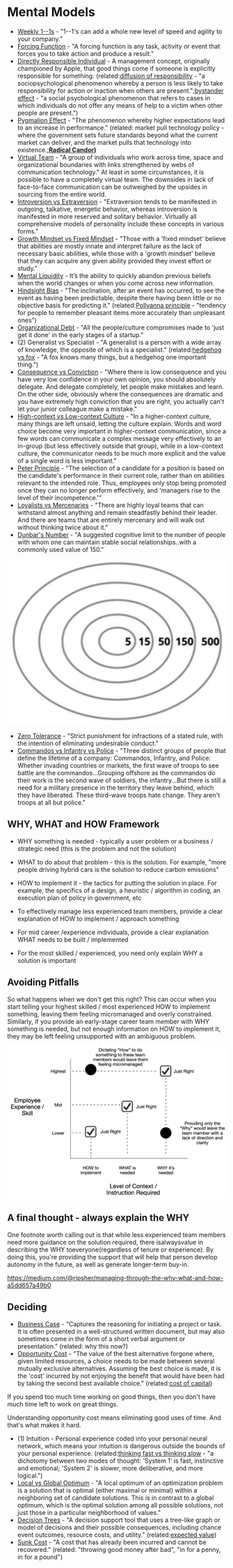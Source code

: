 # Mental Models

- [Weekly 1--1s](https://www.quora.com/What-are-some-good-tips-for-1-1s-with-your-employees) - "1--1's can add a whole new level of speed and agility to your company."
- [Forcing Function](https://en.wikipedia.org/wiki/Forcing_function) - "A forcing function is any task, activity or event that forces you to take action and produce a result."
- [Directly Responsible Individual](https://www.quora.com/How-well-does-Apples-Directly-Responsible-Individual-DRI-model-work-in-practice) - A management concept, originally championed by Apple, that good things come if someone is explicitly responsible for something. (related:[diffusion of responsibility](https://en.wikipedia.org/wiki/Diffusion_of_responsibility) - "a sociopsychological phenomenon whereby a person is less likely to take responsibility for action or inaction when others are present.";[bystander effect](https://en.wikipedia.org/wiki/Bystander_effect) - "a social psychological phenomenon that refers to cases in which individuals do not offer any means of help to a victim when other people are present.")
- [Pygmalion Effect](https://en.wikipedia.org/wiki/Pygmalion_effect) - "The phenomenon whereby higher expectations lead to an increase in performance." (related: market pull technology policy - where the government sets future standards beyond what the current market can deliver, and the market pulls that technology into existence.;**[Radical Candor](http://firstround.com/review/radical-candor-the-surprising-secret-to-being-a-good-boss/))**
- [Virtual Team](https://en.wikipedia.org/wiki/Virtual_team) - "A group of individuals who work across time, space and organizational boundaries with links strengthened by webs of communication technology." At least in some circumstances, it is possible to have a completely virtual team. The downsides in lack of face-to-face communication can be outweighed by the upsides in sourcing from the entire world.
- [Introversion vs Extraversion](https://en.wikipedia.org/wiki/Extraversion_and_introversion) - "Extraversion tends to be manifested in outgoing, talkative, energetic behavior, whereas introversion is manifested in more reserved and solitary behavior. Virtually all comprehensive models of personality include these concepts in various forms."
- [Growth Mindset vs Fixed Mindset](https://en.wikipedia.org/wiki/Mindset#Fixed_mindset_and_growth_mindset) - "Those with a 'fixed mindset' believe that abilities are mostly innate and interpret failure as the lack of necessary basic abilities, while those with a 'growth mindset' believe that they can acquire any given ability provided they invest effort or study."
- [Mental Liquidity](https://collabfund.com/blog/mental-liquidity/) - It’s the ability to quickly abandon previous beliefs when the world changes or when you come across new information.
- [Hindsight Bias](https://en.wikipedia.org/wiki/Hindsight_bias) - "The inclination, after an event has occurred, to see the event as having been predictable, despite there having been little or no objective basis for predicting it." (related:[Pollyanna principle](https://en.wikipedia.org/wiki/Pollyanna_principle) - "tendency for people to remember pleasant items more accurately than unpleasant ones")
- [Organizational Debt](https://steveblank.com/2015/05/19/organizational-debt-is-like-technical-debt-but-worse/) - "All the people/culture compromises made to 'just get it done' in the early stages of a startup."
- (2) Generalist vs Specialist - "A generalist is a person with a wide array of knowledge, the opposite of which is a specialist." (related:[hedgehog vs fox](https://en.wikipedia.org/wiki/The_Hedgehog_and_the_Fox) - "A fox knows many things, but a hedgehog one important thing.")
- [Consequence vs Conviction](http://genius.com/Keith-rabois-lecture-14-how-to-operate-annotated) - "Where there is low consequence and you have very low confidence in your own opinion, you should absolutely delegate. And delegate completely, let people make mistakes and learn. On the other side, obviously where the consequences are dramatic and you have extremely high conviction that you are right, you actually can't let your junior colleague make a mistake."
- [High-context vs Low-context Culture](https://en.wikipedia.org/wiki/High-_and_low-context_cultures) - "In a higher-context culture, many things are left unsaid, letting the culture explain. Words and word choice become very important in higher-context communication, since a few words can communicate a complex message very effectively to an in-group (but less effectively outside that group), while in a low-context culture, the communicator needs to be much more explicit and the value of a single word is less important."
- [Peter Principle](https://en.wikipedia.org/wiki/Peter_principle) - "The selection of a candidate for a position is based on the candidate's performance in their current role, rather than on abilities relevant to the intended role. Thus, employees only stop being promoted once they can no longer perform effectively, and 'managers rise to the level of their incompetence.'"
- [Loyalists vs Mercenaries](http://avc.com/2015/06/loyalists-vs-mercenaries/) - "There are highly loyal teams that can withstand almost anything and remain steadfastly behind their leader. And there are teams that are entirely mercenary and will walk out without thinking twice about it."
- [Dunbar's Number](https://en.wikipedia.org/wiki/Dunbar%27s_number) - "A suggested cognitive limit to the number of people with whom one can maintain stable social relationships..with a commonly used value of 150."

![image](../media/Mental-Models-image1-mm.jpg)

- [Zero Tolerance](https://en.wikipedia.org/wiki/Zero_tolerance) - "Strict punishment for infractions of a stated rule, with the intention of eliminating undesirable conduct."
- [Commandos vs Infantry vs Police](https://blog.codinghorror.com/commandos-infantry-and-police/) - "Three distinct groups of people that define the lifetime of a company: Commandos, Infantry, and Police: Whether invading countries or markets, the first wave of troops to see battle are the commandos...Grouping offshore as the commandos do their work is the second wave of soldiers, the infantry...But there is still a need for a military presence in the territory they leave behind, which they have liberated. These third-wave troops hate change. They aren't troops at all but police."

## WHY, WHAT and HOW Framework

- WHY something is needed - typically a user problem or a business / strategic need (this is the problem and not the solution)
- WHAT to do about that problem - this is the solution. For example, "more people driving hybrid cars is the solution to reduce carbon emissions"
- HOW to implement it - the tactics for putting the solution in place. For example, the specifics of a design, a heuristic / algorithm in coding, an execution plan of policy in government, etc

- To effectively manage less experienced team members, provide a clear explanation of HOW to implement / approach something
- For mid career /experience individuals, provide a clear explanation WHAT needs to be built / implemented
- For the most skilled / experienced, you need only explain WHY a solution is important

## Avoiding Pitfalls

So what happens when we don't get this right? This can occur when you start telling your highest skilled / most experienced HOW to implement something, leaving them feeling micromanaged and overly constrained. Similarly, if you provide an early-stage career team member with WHY something is needed, but not enough information on HOW to implement it, they may be left feeling unsupported with an ambiguous problem.

![image](../media/Mental-Models-mm-image2.jpg)

## A final thought - always explain the WHY

One footnote worth calling out is that while less experienced team members need more guidance on the solution required, there isalwaysvalue in describing the WHY toeveryone(regardless of tenure or experience). By doing this, you're providing the support that will help that person develop autonomy in the future, as well as generate longer-term buy-in.

<https://medium.com/@ripsher/managing-through-the-why-what-and-how-a5dd657a49b0>

## Deciding

- [Business Case](https://en.wikipedia.org/wiki/Business_case) - "Captures the reasoning for initiating a project or task. It is often presented in a well-structured written document, but may also sometimes come in the form of a short verbal argument or presentation." (related: why this now?)
- [Opportunity Cost](https://en.wikipedia.org/wiki/Opportunity_cost) - "The value of the best alternative forgone where, given limited resources, a choice needs to be made between several mutually exclusive alternatives. Assuming the best choice is made, it is the 'cost' incurred by not enjoying the benefit that would have been had by taking the second best available choice." (related:[cost of capital](https://en.wikipedia.org/wiki/Cost_of_capital))

If you spend too much time working on good things, then you don't have much time left to work on great things.

Understanding opportunity cost means eliminating good uses of time. And that's what makes it hard.

- (1) Intuition - Personal experience coded into your personal neural network, which means your intuition is dangerous outside the bounds of your personal experience. (related:[thinking fast vs thinking slow](https://en.wikipedia.org/wiki/Thinking,_Fast_and_Slow) - "a dichotomy between two modes of thought: 'System 1' is fast, instinctive and emotional; 'System 2' is slower, more deliberative, and more logical.")
- [Local vs Global Optimum](https://en.wikipedia.org/wiki/Local_optimum) - "A local optimum of an optimization problem is a solution that is optimal (either maximal or minimal) within a neighboring set of candidate solutions. This is in contrast to a global optimum, which is the optimal solution among all possible solutions, not just those in a particular neighborhood of values."
- [Decision Trees](https://en.wikipedia.org/wiki/Decision_tree) - "A decision support tool that uses a tree-like graph or model of decisions and their possible consequences, including chance event outcomes, resource costs, and utility." (related:[expected value](https://en.wikipedia.org/wiki/Expected_value))
- [Sunk Cost](https://en.wikipedia.org/wiki/Sunk_costs) - "A cost that has already been incurred and cannot be recovered." (related: "throwing good money after bad", "in for a penny, in for a pound")
